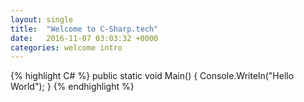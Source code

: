 ```yaml
---
layout: single
title:  "Welcome to C-Sharp.tech"
date:   2016-11-07 03:03:32 +0000
categories: welcome intro
---
```


{% highlight C# %}
public static void Main() {
    Console.Writeln("Hello World");
}
{% endhighlight %}
